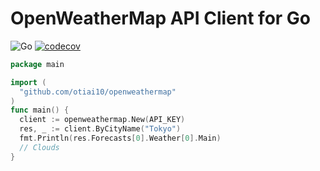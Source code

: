 # OpenWeatherMap API Client for Go

![Go](https://github.com/otiai10/openweathermap/workflows/Go/badge.svg)
[![codecov](https://codecov.io/gh/otiai10/openweathermap/branch/main/graph/badge.svg?token=5TyeTM6vgn)](https://codecov.io/gh/otiai10/openweathermap)

```go
package main

import (
  "github.com/otiai10/openweathermap"
)
func main() {
  client := openweathermap.New(API_KEY)
  res, _ := client.ByCityName("Tokyo")
  fmt.Println(res.Forecasts[0].Weather[0].Main)
  // Clouds
}
```
